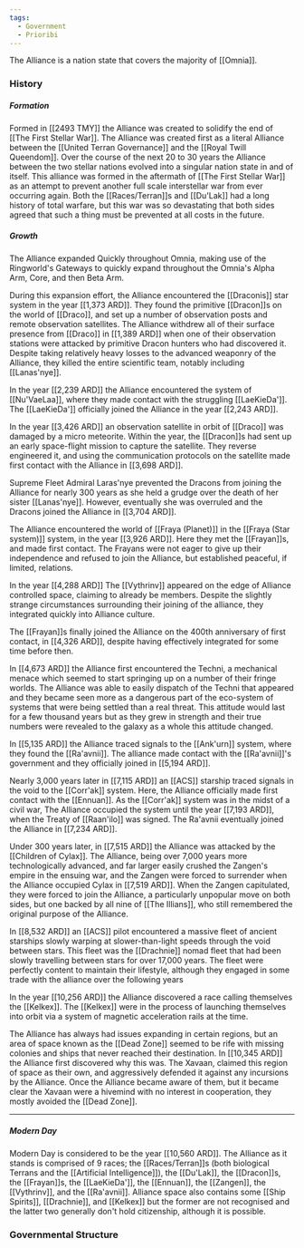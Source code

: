 ```yaml
---
tags:
  - Government
  - Prioribi
---
```

The Alliance is a nation state that covers the majority of [[Omnia]].

### History
##### Formation
Formed in [[2493 TMY]] the Alliance was created to solidify the end of [[The First Stellar War]]. The Alliance was created first as a literal Alliance between the [[United Terran Governance]] and the [[Royal Twill Queendom]]. 
Over the course of the next 20 to 30 years the Alliance between the two stellar nations evolved into a singular nation state in and of itself.
This alliance was formed in the aftermath of [[The First Stellar War]] as an attempt to prevent another full scale interstellar war from ever occurring again. Both the [[Races/Terran]]s and [[Du'Lak]] had a long history of total warfare, but this war was so devastating that both sides agreed that such a thing must be prevented at all costs in the future.

##### Growth
The Alliance expanded Quickly throughout Omnia, making use of the Ringworld's Gateways to quickly expand throughout the Omnia's Alpha Arm, Core, and then Beta Arm.

During this expansion effort, the Alliance encountered the [[Draconis]] star system in the year [[1,373 ARD]]. They found the primitive [[Dracon]]s on the world of [[Draco]], and set up a number of observation posts and remote observation satellites. 
The Alliance withdrew all of their surface presence from [[Draco]] in [[1,389 ARD]] when one of their observation stations were attacked by primitive Dracon hunters who had discovered it. Despite taking relatively heavy losses to the advanced weaponry of the Alliance, they killed the entire scientific team, notably including [[Lanas'nye]].

In the year [[2,239 ARD]] the Alliance encountered the system of [[Nu'VaeLaa]], where they made contact with the struggling [[LaeKieDa']]. The [[LaeKieDa']] officially joined the Alliance in the year [[2,243 ARD]]. 

In the year [[3,426 ARD]] an observation satellite in orbit of [[Draco]] was damaged by a micro meteorite. Within the year, the [[Dracon]]s had sent up an early space-flight mission to capture the satellite. They reverse engineered it, and using the communication protocols on the satellite made first contact with the Alliance in [[3,698 ARD]].

Supreme Fleet Admiral Laras'nye prevented the Dracons from joining the Alliance for nearly 300 years as she held a grudge over the death of her sister [[Lanas'nye]]. However, eventually she was overruled and the Dracons joined the Alliance in [[3,704 ARD]].

The Alliance encountered the world of [[Fraya (Planet)]] in the [[Fraya (Star system)]] system, in the year [[3,926 ARD]]. Here they met the [[Frayan]]s, and made first contact. The Frayans were not eager to give up their independence and refused to join the Alliance, but established peaceful, if limited, relations.

In the year [[4,288 ARD]] The [[Vythrinv]] appeared on the edge of Alliance controlled space, claiming to already be members. Despite the slightly strange circumstances surrounding their joining of the alliance, they integrated quickly into Alliance culture.

The [[Frayan]]s finally joined the Alliance on the 400th anniversary of first contact, in [[4,326 ARD]], despite having effectively integrated for some time before then.

In [[4,673 ARD]] the Alliance first encountered the Techni, a mechanical menace which seemed to start springing up on a number of their fringe worlds. The Alliance was able to easily dispatch of the Techni that appeared and they became seen more as a dangerous part of the eco-system of systems that were being settled than a real threat. This attitude would last for a few thousand years but as they grew in strength and their true numbers were revealed to the galaxy as a whole this attitude changed.

In [[5,135 ARD]] the Alliance traced signals to the [[Ank'urn]] system, where they found the [[Ra'avnii]]. The alliance made contact with the [[Ra'avnii]]'s government and they officially joined in [[5,194 ARD]].

Nearly 3,000 years later in [[7,115 ARD]] an [[ACS]] starship traced signals in the void to the [[Corr'ak]] system. Here, the Alliance officially made first contact with the [[Ennuan]]. As the [[Corr'ak]] system was in the midst of a civil war, The Alliance occupied the system until the year [[7,193 ARD]], when the Treaty of [[Raan'ilo]] was signed. The Ra'avnii eventually joined the Alliance in [[7,234 ARD]].

Under 300 years later, in [[7,515 ARD]] the Alliance was attacked by the [[Children of Cylax]]. The Alliance, being over 7,000 years more technologically advanced, and far larger easily crushed the Zangen's empire in the ensuing war, and the Zangen were forced to surrender when the Alliance occupied Cylax in [[7,519 ARD]]. When the Zangen capitulated, they were forced to join the Alliance, a particularly unpopular move on both sides, but one backed by all nine of [[The Illians]], who still remembered the original purpose of the Alliance.

In [[8,532 ARD]] an [[ACS]] pilot encountered a massive fleet of ancient starships slowly warping at slower-than-light speeds through the void between stars. This fleet was the [[Drachnie]] nomad fleet that had been slowly travelling between stars for over 17,000 years. The fleet were perfectly content to maintain their lifestyle, although they engaged in some trade with the alliance over the following years

In the year [[10,256 ARD]] the Alliance discovered a race calling themselves the [[Kelkex]]. The [[Kelkex]] were in the process of launching themselves into orbit via a system of magnetic acceleration rails at the time.

The Alliance has always had issues expanding in certain regions, but an area of space known as the [[Dead Zone]] seemed to be rife with missing colonies and ships that never reached their destination. In [[10,345 ARD]] the Alliance first discovered why this was. 
The Xavaan, claimed this region of space as their own, and aggressively defended it against any incursions by the Alliance. Once the Alliance became aware of them, but it became clear the Xavaan were a hivemind with no interest in cooperation, they mostly avoided the [[Dead Zone]].

---
##### Modern Day
Modern Day is considered to be the year [[10,560 ARD]]. The Alliance as it stands is comprised of 9 races; the [[Races/Terran]]s (both biological Terrans and the [[Artificial Intelligence]]), the [[Du'Lak]], the [[Dracon]]s, the [[Frayan]]s, the [[LaeKieDa']], the [[Ennuan]], the [[Zangen]], the [[Vythrinv]], and the [[Ra'avnii]].
Alliance space also contains some [[Ship Spirits]], [[Drachnie]], and [[Kelkex]] but the former are not recognised and the latter two generally don't hold citizenship, although it is possible.

### Governmental Structure
